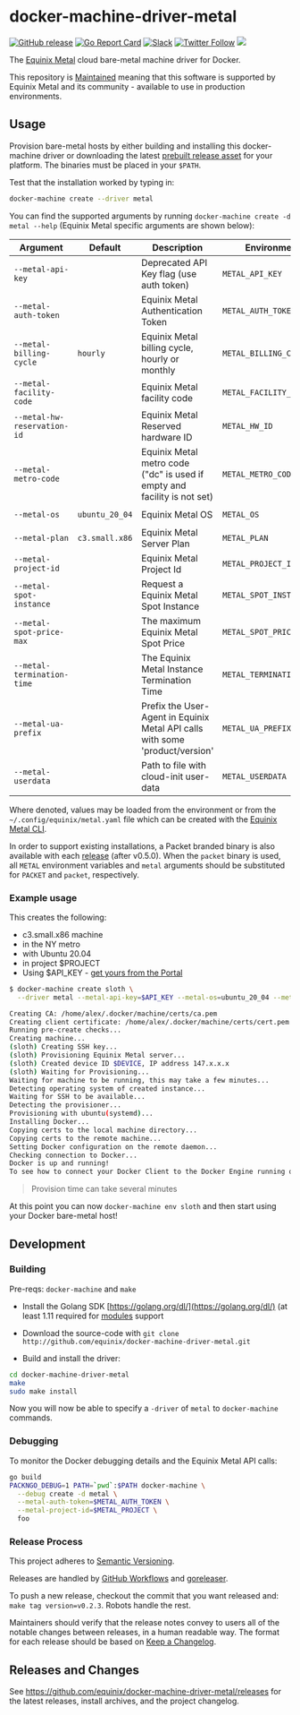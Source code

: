 # docker-machine-driver-metal

[![GitHub release](https://img.shields.io/github/release/equinix/docker-machine-driver-metal/all.svg?style=flat-square)](https://github.com/equinix/docker-machine-driver-metal/releases)
[![Go Report Card](https://goreportcard.com/badge/github.com/equinix/docker-machine-driver-metal)](https://goreportcard.com/report/github.com/equinix/docker-machine-driver-metal)
[![Slack](https://slack.equinixmetal.com/badge.svg)](https://slack.equinixmetal.com)
[![Twitter Follow](https://img.shields.io/twitter/follow/equinixmetal.svg?style=social&label=Follow)](https://twitter.com/intent/follow?screen_name=equinixmetal)
![](https://img.shields.io/badge/Stability-Maintained-green.svg)

The [Equinix Metal](https://metal.equinix.com) cloud bare-metal machine driver for Docker.

This repository is [Maintained](https://github.com/packethost/standards/blob/main/maintained-statement.md) meaning that this software is supported by Equinix Metal and its community - available to use in production environments.

## Usage

Provision bare-metal hosts by either building and installing this docker-machine driver or downloading the latest [prebuilt release asset](https://github.com/equinix/docker-machine-driver-metal/releases) for your platform. The binaries must be placed in your `$PATH`.

Test that the installation worked by typing in:

```sh
docker-machine create --driver metal
```

You can find the supported arguments by running `docker-machine create -d metal --help` (Equinix Metal specific arguments are shown below):

| Argument                    | Default        | Description                                                                  | Environment              | Config                  |
| --------------------------- | -------------- | ---------------------------------------------------------------------------- | ------------------------ | ----------------------- |
| `--metal-api-key`           |                | Deprecated API Key flag (use auth token)                                    | `METAL_API_KEY`          |
| `--metal-auth-token`        |                | Equinix Metal Authentication Token                                           | `METAL_AUTH_TOKEN`       | `token` or `auth-token` |
| `--metal-billing-cycle`     | `hourly`       | Equinix Metal billing cycle, hourly or monthly                               | `METAL_BILLING_CYCLE`    |
| `--metal-facility-code`     |                | Equinix Metal facility code                                                  | `METAL_FACILITY_CODE`    | `facility`              |
| `--metal-hw-reservation-id` |                | Equinix Metal Reserved hardware ID                                           | `METAL_HW_ID`            |
| `--metal-metro-code`        |                | Equinix Metal metro code ("dc" is used if empty and facility is not set)     | `METAL_METRO_CODE`       | `metro`                 |
| `--metal-os`                | `ubuntu_20_04` | Equinix Metal OS                                                             | `METAL_OS`               | `operating-system`      |
| `--metal-plan`              | `c3.small.x86` | Equinix Metal Server Plan                                                    | `METAL_PLAN`             | `plan`                  |
| `--metal-project-id`        |                | Equinix Metal Project Id                                                     | `METAL_PROJECT_ID`       | `project`               |
| `--metal-spot-instance`     |                | Request a Equinix Metal Spot Instance                                        | `METAL_SPOT_INSTANCE`    |
| `--metal-spot-price-max`    |                | The maximum Equinix Metal Spot Price                                         | `METAL_SPOT_PRICE_MAX`   |
| `--metal-termination-time`  |                | The Equinix Metal Instance Termination Time                                  | `METAL_TERMINATION_TIME` |
| `--metal-ua-prefix`         |                | Prefix the User-Agent in Equinix Metal API calls with some 'product/version' | `METAL_UA_PREFIX`        |
| `--metal-userdata`          |                | Path to file with cloud-init user-data                                       | `METAL_USERDATA`         |

Where denoted, values may be loaded from the environment or from the `~/.config/equinix/metal.yaml` file which can be created with the [Equinix Metal CLI](https://github.com/equinix/metal-cli#metal-cli).

In order to support existing installations, a Packet branded binary is also available with each [release](https://github.com/equinix/docker-machine-driver-metal/releases) (after v0.5.0). When the `packet` binary is used, all `METAL` environment variables and `metal` arguments should be substituted for `PACKET` and `packet`, respectively.

### Example usage

This creates the following:

- c3.small.x86 machine
- in the NY metro
- with Ubuntu 20.04
- in project $PROJECT
- Using $API_KEY - [get yours from the Portal](https://console.equinix.com/users/me/api-keys)

```sh
$ docker-machine create sloth \
  --driver metal --metal-api-key=$API_KEY --metal-os=ubuntu_20_04 --metal-project-id=$PROJECT --metal-metro-code "ny" --metal-plan "c3.small.x86"

Creating CA: /home/alex/.docker/machine/certs/ca.pem
Creating client certificate: /home/alex/.docker/machine/certs/cert.pem
Running pre-create checks...
Creating machine...
(sloth) Creating SSH key...
(sloth) Provisioning Equinix Metal server...
(sloth) Created device ID $DEVICE, IP address 147.x.x.x
(sloth) Waiting for Provisioning...
Waiting for machine to be running, this may take a few minutes...
Detecting operating system of created instance...
Waiting for SSH to be available...
Detecting the provisioner...
Provisioning with ubuntu(systemd)...
Installing Docker...
Copying certs to the local machine directory...
Copying certs to the remote machine...
Setting Docker configuration on the remote daemon...
Checking connection to Docker...
Docker is up and running!
To see how to connect your Docker Client to the Docker Engine running on this virtual machine, run: docker-machine env sloth
```

> Provision time can take several minutes

At this point you can now `docker-machine env sloth` and then start using your Docker bare-metal host!

## Development

### Building

Pre-reqs: `docker-machine` and `make`

- Install the Golang SDK [https://golang.org/dl/](https://golang.org/dl/) (at least 1.11 required for [modules](https://github.com/golang/go/wiki/Modules) support

- Download the source-code with `git clone http://github.com/equinix/docker-machine-driver-metal.git`

- Build and install the driver:

```sh
cd docker-machine-driver-metal
make
sudo make install
```

Now you will now be able to specify a `-driver` of `metal` to `docker-machine` commands.

### Debugging

To monitor the Docker debugging details and the Equinix Metal API calls:

```sh
go build
PACKNGO_DEBUG=1 PATH=`pwd`:$PATH docker-machine \
  --debug create -d metal \
  --metal-auth-token=$METAL_AUTH_TOKEN \
  --metal-project-id=$METAL_PROJECT \
  foo
```

### Release Process

This project adheres to [Semantic Versioning](http://semver.org/spec/v2.0.0.html).

Releases are handled by [GitHub Workflows](.github/workflows/release.yml) and [goreleaser](.goreleaser.yml).

To push a new release, checkout the commit that you want released and: `make tag version=v0.2.3`. Robots handle the rest.

Maintainers should verify that the release notes convey to users all of the notable changes between releases, in a human readable way.
The format for each release should be based on [Keep a Changelog](http://keepachangelog.com/en/1.0.0/).

## Releases and Changes

See <https://github.com/equinix/docker-machine-driver-metal/releases> for the latest releases, install archives, and the project changelog.
